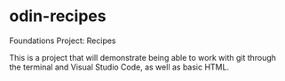 # odin-recipes
Foundations Project: Recipes

This is a project that will demonstrate being able to work with git through the terminal and Visual Studio Code, as well as basic HTML.